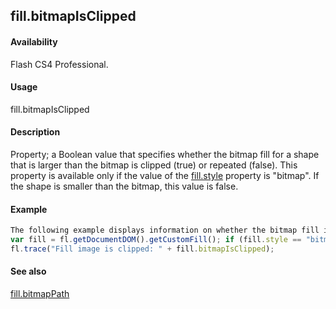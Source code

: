 ## fill.bitmapIsClipped

#### Availability

Flash CS4 Professional.

#### Usage

fill.bitmapIsClipped

#### Description

Property; a Boolean value that specifies whether the bitmap fill for a shape that is larger than the bitmap is clipped (true) or repeated (false). This property is available only if the value of the [fill.style](#!AdobeDocs/developers-animatesdk-docs/master/Fill_object/fill9.md) property is "bitmap". If the shape is smaller than the bitmap, this value is false.

#### Example

```javascript
The following example displays information on whether the bitmap fill is clipped, if appropriate, in the Output panel:
var fill = fl.getDocumentDOM().getCustomFill(); if (fill.style == "bitmap")
fl.trace("Fill image is clipped: " + fill.bitmapIsClipped);

```
#### See also

[fill.bitmapPath](#!AdobeDocs/developers-animatesdk-docs/master/Fill_object/fill1.md)

<span id="fill.bitmapPath" class="anchor"></span>
